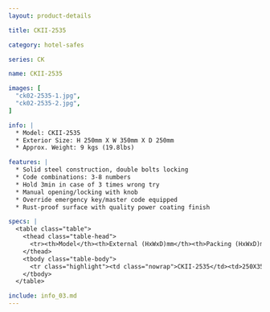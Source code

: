 ```yaml
---
layout: product-details

title: CKII-2535

category: hotel-safes

series: CK

name: CKII-2535

images: [
  "ck02-2535-1.jpg",
  "ck02-2535-2.jpg",
]

info: |
  * Model: CKII-2535
  * Exterior Size: H 250mm X W 350mm X D 250mm
  * Approx. Weight: 9 kgs (19.8lbs)

features: |
  * Solid steel construction, double bolts locking
  * Code combinations: 3-8 numbers
  * Hold 3min in case of 3 times wrong try
  * Manual opening/locking with knob
  * Override emergency key/master code equipped
  * Rust-proof surface with quality power coating finish

specs: |
  <table class="table">
    <thead class="table-head">
      <tr><th>Model</th><th>External (HxWxD)mm</th><th>Packing (HxWxD)mm</th><th>Weight (kg)</th><th>Door (mm)</th><th>Body (mm)</th><th>20’FCL (pcs)</th></tr>
    </thead>
    <tbody class="table-body">
      <tr class="highlight"><td class="nowrap">CKII-2535</td><td>250X350X250</td><td>270X370X300</td><td>10</td><td>3</td><td>1.5</td><td>912</td></tr>
    </tbody>
  </table>

include: info_03.md
---
```


